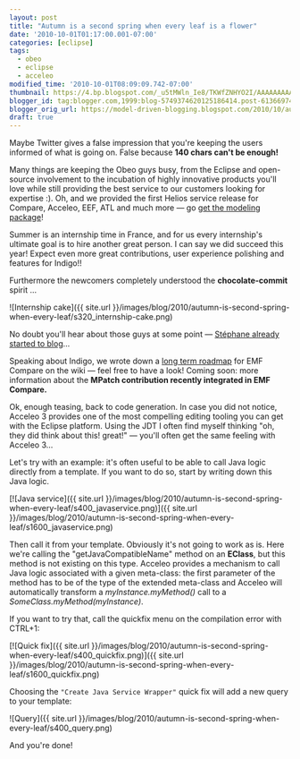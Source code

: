 ```yaml
---
layout: post
title: "Autumn is a second spring when every leaf is a flower"
date: '2010-10-01T01:17:00.001-07:00'
categories: [eclipse]
tags:
  - obeo
  - eclipse
  - acceleo
modified_time: '2010-10-01T08:09:09.742-07:00'
thumbnail: https://4.bp.blogspot.com/_u5tMWln_Ie8/TKWfZNHYO2I/AAAAAAAAAYQ/ClulJG9gKZo/s72-c/internship-cake.png
blogger_id: tag:blogger.com,1999:blog-5749374620125186414.post-6136697458246759714
blogger_orig_url: https://model-driven-blogging.blogspot.com/2010/10/autumn-is-second-spring-when-every-leaf.html
draft: true
---
```


Maybe Twitter gives a false impression that you're keeping the users informed of what is going on. False because **140 chars can't be enough!**

Many things are keeping the Obeo guys busy, from the Eclipse and open-source involvement to the incubation of highly innovative products you'll love while still providing the best service to our customers looking for expertise :). Oh, and we provided the first Helios service release for Compare, Acceleo, EEF, ATL and much more — go [get the modeling package](https://www.eclipse.dev/modeling/amalgam/)!

Summer is an internship time in France, and for us every internship's ultimate goal is to hire another great person. I can say we did succeed this year! Expect even more great contributions, user experience polishing and features for Indigo!!

Furthermore the newcomers completely understood the **chocolate-commit** spirit ...

![Internship cake]({{ site.url }}/images/blog/2010/autumn-is-second-spring-when-every-leaf/s320_internship-cake.png)

No doubt you'll hear about those guys at some point — [Stéphane already started to blog](https://sbegaudeau.tumblr.com/)...

Speaking about Indigo, we wrote down a [long term roadmap](https://wiki.eclipse.org/EMF_Compare/Roadmap) for EMF Compare on the wiki — feel free to have a look! Coming soon: more information about the **MPatch contribution recently integrated in EMF Compare.**

Ok, enough teasing, back to code generation. In case you did not notice, Acceleo 3 provides one of the most compelling editing tooling you can get with the Eclipse platform. Using the JDT I often find myself thinking "oh, they did think about this! great!" — you'll often get the same feeling with Acceleo 3...

Let's try with an example: it's often useful to be able to call Java logic directly from a template. If you want to do so, start by writing down this Java logic.

[![Java service]({{ site.url }}/images/blog/2010/autumn-is-second-spring-when-every-leaf/s400_javaservice.png)]({{ site.url }}/images/blog/2010/autumn-is-second-spring-when-every-leaf/s1600_javaservice.png)

Then call it from your template. Obviously it's not going to work as is. Here we're calling the "getJavaCompatibleName" method on an **EClass**, but this method is not existing on this type. Acceleo provides a mechanism to call Java logic associated with a given meta-class: the first parameter of the method has to be of the type of the extended meta-class and Acceleo will automatically transform a _myInstance.myMethod()_ call to a _SomeClass.myMethod(myInstance)_.

If you want to try that, call the quickfix menu on the compilation error with CTRL+1:

[![Quick fix]({{ site.url }}/images/blog/2010/autumn-is-second-spring-when-every-leaf/s400_quickfix.png)]({{ site.url }}/images/blog/2010/autumn-is-second-spring-when-every-leaf/s1600_quickfix.png)

Choosing the `"Create Java Service Wrapper"` quick fix will add a new query to your template:

![Query]({{ site.url }}/images/blog/2010/autumn-is-second-spring-when-every-leaf/s400_query.png)

And you're done!

